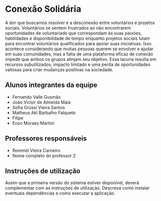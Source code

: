 # Conexão Solidária

A dor que buscamos resolver é a desconexão entre voluntários e projetos sociais. Voluntários se sentem frustrados ao não encontrarem oportunidades de voluntariado que correspondam às suas paixões, habilidades e disponibilidade de tempo enquanto projetos sociais lutam para encontrar voluntários qualificados para apoiar suas iniciativas. Isso acontece considerando que muitas pessoas querem se envolver e ajudar em suas comunidades, mas a falta de uma plataforma eficaz de conexão impede que ambos os grupos atinjam seu objetivo. Essa lacuna resulta em recursos subutilizados, impacto limitado e uma perda de oportunidades valiosas para criar mudanças positivas na sociedade.

## Alunos integrantes da equipe

* Fernando Valle Gusmão
* João Victor de Almeida Maia
* Sofia Grossi Vieira Santos
* Matheus Akl Barbalho Falqueto
* Filipe
* Enzo Moraes Martini

## Professores responsáveis

* Rommel Vieira Carneiro
* Nome completo do professor 2

## Instruções de utilização

Assim que a primeira versão do sistema estiver disponível, deverá complementar com as instruções de utilização. Descreva como instalar eventuais dependências e como executar a aplicação.
